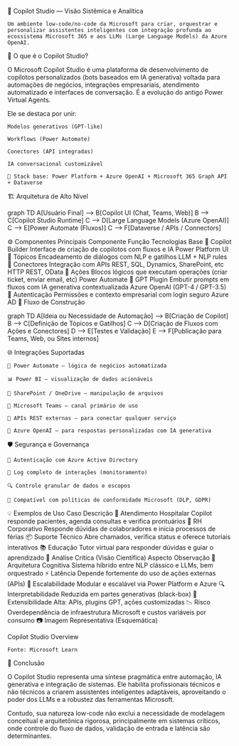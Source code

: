 🧠 Copilot Studio — Visão Sistêmica e Analítica

    Um ambiente low-code/no-code da Microsoft para criar, orquestrar e personalizar assistentes inteligentes com integração profunda ao ecossistema Microsoft 365 e aos LLMs (Large Language Models) da Azure OpenAI.

📌 O que é o Copilot Studio?

O Microsoft Copilot Studio é uma plataforma de desenvolvimento de copilotos personalizados (bots baseados em IA generativa) voltada para automações de negócios, integrações empresariais, atendimento automatizado e interfaces de conversação. É a evolução do antigo Power Virtual Agents.

Ele se destaca por unir:

    Modelos generativos (GPT-like)

    Workflows (Power Automate)

    Conectores (API integradas)

    IA conversacional customizável

    🧩 Stack base: Power Platform + Azure OpenAI + Microsoft 365 Graph API + Dataverse

🏗️ Arquitetura de Alto Nível

graph TD
A[Usuário Final] --> B[Copilot UI (Chat, Teams, Web)]
B --> C[Copilot Studio Runtime]
C --> D[Large Language Models (Azure OpenAI)]
C --> E[Power Automate (Fluxos)]
C --> F[Dataverse / APIs / Connectors]

⚙️ Componentes Principais
Componente	Função	Tecnologias Base
🤖 Copilot Builder	Interface de criação de copilotos com fluxos e IA	Power Platform UI
🧭 Tópicos	Encadeamento de diálogos com NLP e gatilhos	LLM + NLP rules
🔌 Conectores	Integração com APIs REST, SQL, Dynamics, SharePoint, etc	HTTP REST, OData
🧬 Ações	Blocos lógicos que executam operações (criar ticket, enviar email, etc)	Power Automate
🧠 GPT Plugin	Embutir prompts em fluxos com IA generativa contextualizada	Azure OpenAI (GPT-4 / GPT-3.5)
🔐 Autenticação	Permissões e contexto empresarial com login seguro	Azure AD
🧭 Fluxo de Construção

graph TD
A[Ideia ou Necessidade de Automação] --> B[Criação de Copilot]
B --> C[Definição de Tópicos e Gatilhos]
C --> D[Criação de Fluxos com Ações e Conectores]
D --> E[Testes e Validação]
E --> F[Publicação para Teams, Web, ou Sites internos]

🌐 Integrações Suportadas

    🔄 Power Automate — lógica de negócios automatizada

    📊 Power BI — visualização de dados acionáveis

    📁 SharePoint / OneDrive — manipulação de arquivos

    💬 Microsoft Teams — canal primário de uso

    📡 APIs REST externas — para conectar qualquer serviço

    🧠 Azure OpenAI — para respostas personalizadas com IA generativa

🛡️ Segurança e Governança

    🔐 Autenticação com Azure Active Directory

    📜 Log completo de interações (monitoramento)

    🔍 Controle granular de dados e escopos

    🧭 Compatível com políticas de conformidade Microsoft (DLP, GDPR)

💡 Exemplos de Uso
Caso	Descrição
🏥 Atendimento Hospitalar	Copilot responde pacientes, agenda consultas e verifica prontuários
🏢 RH Corporativo	Responde dúvidas de colaboradores e inicia processos de férias
📦 Suporte Técnico	Abre chamados, verifica status e oferece tutoriais interativos
📚 Educação	Tutor virtual para responder dúvidas e guiar o aprendizado
🧪 Análise Crítica (Visão Científica)
Aspecto	Observação
🧠 Arquitetura Cognitiva	Sistema híbrido entre NLP clássico e LLMs, bem orquestrado
⚡ Latência	Depende fortemente do uso de ações externas (APIs)
🎯 Escalabilidade	Modular e escalável via Power Platform e Azure
🔍 Interpretabilidade	Reduzida em partes generativas (black-box)
🧩 Extensibilidade	Alta: APIs, plugins GPT, ações customizadas
📉 Risco	Overdependência de infraestrutura Microsoft e custos variáveis por consumo
📷 Imagem Representativa (Esquemática)

Copilot Studio Overview

    Fonte: Microsoft Learn

🧠 Conclusão

O Copilot Studio representa uma síntese pragmática entre automação, IA generativa e integração de sistemas. Ele habilita profissionais técnicos e não técnicos a criarem assistentes inteligentes adaptáveis, aproveitando o poder dos LLMs e a robustez das ferramentas Microsoft.

Contudo, sua natureza low-code não exclui a necessidade de modelagem conceitual e arquitetônica rigorosa, principalmente em sistemas críticos, onde controle do fluxo de dados, validação de entrada e latência são determinantes.
